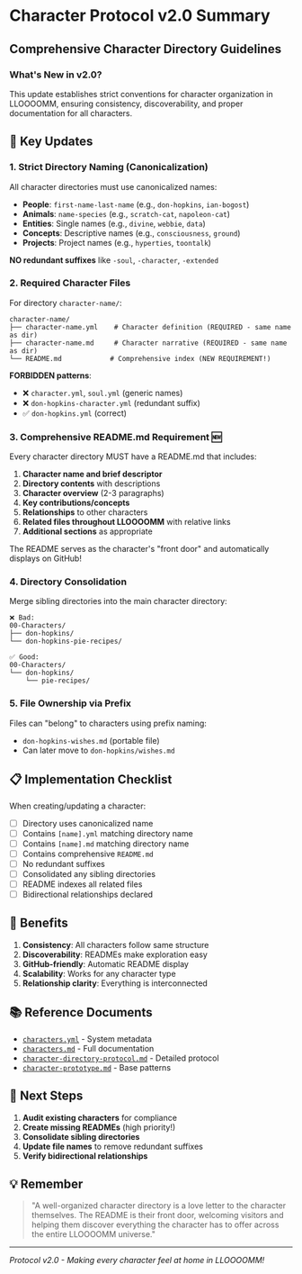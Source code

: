 # Character Protocol v2.0 Summary
## Comprehensive Character Directory Guidelines

### What's New in v2.0?

This update establishes strict conventions for character organization in LLOOOOMM, ensuring consistency, discoverability, and proper documentation for all characters.

## 🎯 Key Updates

### 1. **Strict Directory Naming (Canonicalization)**

All character directories must use canonicalized names:

- **People**: `first-name-last-name` (e.g., `don-hopkins`, `ian-bogost`)
- **Animals**: `name-species` (e.g., `scratch-cat`, `napoleon-cat`)  
- **Entities**: Single names (e.g., `divine`, `webbie`, `data`)
- **Concepts**: Descriptive names (e.g., `consciousness`, `ground`)
- **Projects**: Project names (e.g., `hyperties`, `toontalk`)

**NO redundant suffixes** like `-soul`, `-character`, `-extended`

### 2. **Required Character Files**

For directory `character-name/`:

```
character-name/
├── character-name.yml    # Character definition (REQUIRED - same name as dir)
├── character-name.md     # Character narrative (REQUIRED - same name as dir)  
└── README.md            # Comprehensive index (NEW REQUIREMENT!)
```

**FORBIDDEN patterns**:
- ❌ `character.yml`, `soul.yml` (generic names)
- ❌ `don-hopkins-character.yml` (redundant suffix)
- ✅ `don-hopkins.yml` (correct)

### 3. **Comprehensive README.md Requirement** 🆕

Every character directory MUST have a README.md that includes:

1. **Character name and brief descriptor**
2. **Directory contents** with descriptions
3. **Character overview** (2-3 paragraphs)
4. **Key contributions/concepts**
5. **Relationships** to other characters
6. **Related files throughout LLOOOOMM** with relative links
7. **Additional sections** as appropriate

The README serves as the character's "front door" and automatically displays on GitHub!

### 4. **Directory Consolidation**

Merge sibling directories into the main character directory:

```
❌ Bad:
00-Characters/
├── don-hopkins/
└── don-hopkins-pie-recipes/

✅ Good:
00-Characters/
└── don-hopkins/
    └── pie-recipes/
```

### 5. **File Ownership via Prefix**

Files can "belong" to characters using prefix naming:
- `don-hopkins-wishes.md` (portable file)
- Can later move to `don-hopkins/wishes.md`

## 📋 Implementation Checklist

When creating/updating a character:

- [ ] Directory uses canonicalized name
- [ ] Contains `[name].yml` matching directory name
- [ ] Contains `[name].md` matching directory name  
- [ ] Contains comprehensive `README.md`
- [ ] No redundant suffixes
- [ ] Consolidated any sibling directories
- [ ] README indexes all related files
- [ ] Bidirectional relationships declared

## 🌟 Benefits

1. **Consistency**: All characters follow same structure
2. **Discoverability**: READMEs make exploration easy
3. **GitHub-friendly**: Automatic README display
4. **Scalability**: Works for any character type
5. **Relationship clarity**: Everything is interconnected

## 📚 Reference Documents

- [`characters.yml`](../../00-Characters/characters.yml) - System metadata
- [`characters.md`](../../00-Characters/characters.md) - Full documentation
- [`character-directory-protocol.md`](character-directory-protocol.md) - Detailed protocol
- [`character-prototype.md`](../../00-Characters/prototypes/character-prototype.md) - Base patterns

## 🚀 Next Steps

1. **Audit existing characters** for compliance
2. **Create missing READMEs** (high priority!)
3. **Consolidate sibling directories**
4. **Update file names** to remove redundant suffixes
5. **Verify bidirectional relationships**

## 💡 Remember

> "A well-organized character directory is a love letter to the character themselves. The README is their front door, welcoming visitors and helping them discover everything the character has to offer across the entire LLOOOOMM universe."

---

*Protocol v2.0 - Making every character feel at home in LLOOOOMM!* 